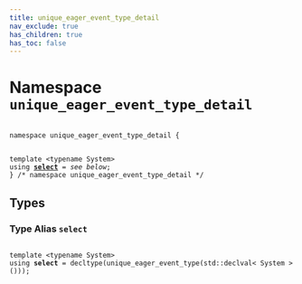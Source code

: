 ```yaml
---
title: unique_eager_event_type_detail
nav_exclude: true
has_children: true
has_toc: false
---
```


# Namespace `unique_eager_event_type_detail`

<code class="doxybook">
<span>namespace unique&#95;eager&#95;event&#95;type&#95;detail {</span>
<br>
<span>template &lt;typename System&gt;</span>
<span>using <b><a href="/thrust/api/namespaces/namespaceunique__eager__event__type__detail.html#using-select">select</a></b> = <i>see below</i>;</span>
<span>} /* namespace unique&#95;eager&#95;event&#95;type&#95;detail */</span>
</code>

## Types

<h3 id="using-select">
Type Alias <code>select</code>
</h3>

<code class="doxybook">
<span>template &lt;typename System&gt;</span>
<span>using <b>select</b> = decltype(unique&#95;eager&#95;event&#95;type(std::declval&lt; System &gt;()));</span></code>

